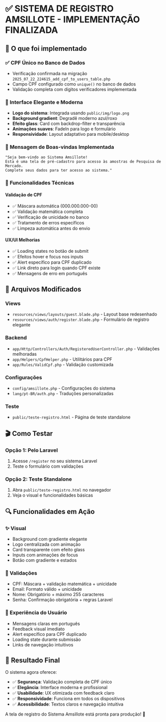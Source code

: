 # ✅ SISTEMA DE REGISTRO AMSILLOTE - IMPLEMENTAÇÃO FINALIZADA

## 🎯 O que foi implementado

### ✅ **CPF Único no Banco de Dados**
- Verificação confirmada na migração `2025_07_22_224615_add_cpf_to_users_table.php`
- Campo CPF configurado como `unique()` no banco de dados
- Validação completa com dígitos verificadores implementada

### 🎨 **Interface Elegante e Moderna**
- **Logo do sistema**: Integrada usando `public/img/logo.png`
- **Background gradient**: Degradê moderno azul/roxo
- **Efeito glass**: Card com backdrop-filter e transparência
- **Animações suaves**: FadeIn para logo e formulário
- **Responsividade**: Layout adaptativo para mobile/desktop

### 📝 **Mensagem de Boas-vindas Implementada**
```
"Seja bem-vindo ao Sistema Amsillote!
Esta é uma tela de pré-cadastro para acesso às amostras de Pesquisa de Mercado.
Complete seus dados para ter acesso ao sistema."
```

### 🔧 **Funcionalidades Técnicas**

#### Validação de CPF
- ✅ Máscara automática (000.000.000-00)
- ✅ Validação matemática completa
- ✅ Verificação de unicidade no banco
- ✅ Tratamento de erros específicos
- ✅ Limpeza automática antes do envio

#### UX/UI Melhorias
- ✅ Loading states no botão de submit
- ✅ Efeitos hover e focus nos inputs
- ✅ Alert específico para CPF duplicado
- ✅ Link direto para login quando CPF existe
- ✅ Mensagens de erro em português

## 📁 Arquivos Modificados

### Views
- `resources/views/layouts/guest.blade.php` - Layout base redesenhado
- `resources/views/auth/register.blade.php` - Formulário de registro elegante

### Backend
- `app/Http/Controllers/Auth/RegisteredUserController.php` - Validações melhoradas
- `app/Helpers/CpfHelper.php` - Utilitários para CPF
- `app/Rules/ValidCpf.php` - Validação customizada

### Configurações
- `config/amsillote.php` - Configurações do sistema
- `lang/pt-BR/auth.php` - Traduções personalizadas

### Teste
- `public/teste-registro.html` - Página de teste standalone

## 🎬 Como Testar

### Opção 1: Pelo Laravel
1. Acesse `/register` no seu sistema Laravel
2. Teste o formulário com validações

### Opção 2: Teste Standalone
1. Abra `public/teste-registro.html` no navegador
2. Veja o visual e funcionalidades básicas

## 🔍 Funcionalidades em Ação

### ✨ Visual
- Background com gradiente elegante
- Logo centralizada com animação
- Card transparente com efeito glass
- Inputs com animações de focus
- Botão com gradiente e estados

### 🔐 Validações
- CPF: Máscara + validação matemática + unicidade
- Email: Formato válido + unicidade
- Nome: Obrigatório + máximo 255 caracteres
- Senha: Confirmação obrigatória + regras Laravel

### 💬 Experiência do Usuário
- Mensagens claras em português
- Feedback visual imediato
- Alert específico para CPF duplicado
- Loading state durante submissão
- Links de navegação intuitivos

## 🎯 Resultado Final

O sistema agora oferece:
- ✅ **Segurança**: Validação completa de CPF único
- ✅ **Elegância**: Interface moderna e profissional  
- ✅ **Usabilidade**: UX otimizada com feedback claro
- ✅ **Responsividade**: Funciona em todos os dispositivos
- ✅ **Acessibilidade**: Textos claros e navegação intuitiva

A tela de registro do Sistema Amsillote está pronta para produção! 🚀

